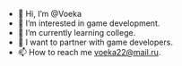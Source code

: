 - 👋 Hi, I’m @Voeka
- 👀 I’m interested in game development.
- 🌱 I’m currently learning college.
- 💞️ I want to partner with game developers.
- 📫 How to reach me voeka22@mail.ru.


